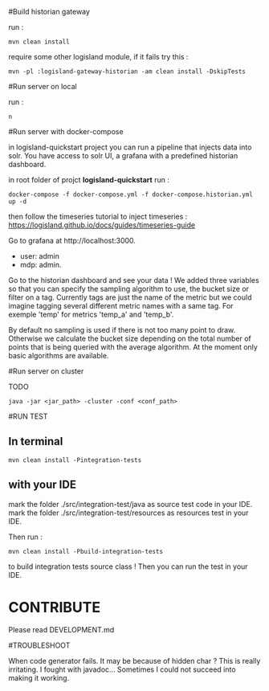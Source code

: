 #Build historian gateway

run :
```shell script
mvn clean install
```

require some other logisland module, if it fails try this :

```shell script
mvn -pl :logisland-gateway-historian -am clean install -DskipTests
```

#Run server on local

run :
```shell script
n
```

#Run server with docker-compose

in logisland-quickstart project you can run a pipeline that injects data into solr.
You have access to solr UI, a grafana with a predefined historian dashboard.

in root folder of projct **logisland-quickstart** run :

```shell script
docker-compose -f docker-compose.yml -f docker-compose.historian.yml up -d
```

then follow the timeseries tutorial to inject timeseries : https://logisland.github.io/docs/guides/timeseries-guide

Go to grafana at http://localhost:3000. 
* user: admin
* mdp: admin.

Go to the historian dashboard and see your data ! We added three variables so that you can specify
the sampling algorithm to use, the bucket size or filter on a tag. Currently tags are just the name of the metric but we could
imagine tagging several different metric names with a same tag. For exemple 'temp' for metrics 'temp_a' and 'temp_b'.

By default no sampling is used if there is not too many point to draw. Otherwise we calculate the bucket size depending on
the total number of points that is being queried with the average algorithm. At the moment only basic algorithms are available.

#Run server on cluster

TODO
```shell script
java -jar <jar_path> -cluster -conf <conf_path>
```

#RUN TEST

## In terminal

```shell script
mvn clean install -Pintegration-tests
``` 

## with your IDE

mark the folder ./src/integration-test/java as source test code in your IDE.
mark the folder ./src/integration-test/resources as resources test in your IDE.

Then run :
```shell script
mvn clean install -Pbuild-integration-tests
``` 

to build integration tests source class ! Then you can run the test in your IDE.

# CONTRIBUTE

Please read DEVELOPMENT.md

#TROUBLESHOOT

When code generator fails. It may be because of hidden char ? This is really irritating.
I fought with javadoc... Sometimes I could not succeed into making it working.